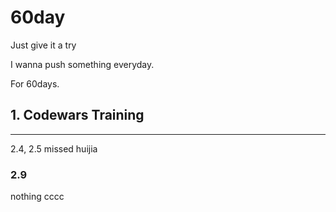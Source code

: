# 60day

Just give it a try

I wanna push something everyday.

For 60days.

## 1. Codewars Training

<hr>
2.4, 2.5 missed
huijia

### 2.9
nothing 
cccc
